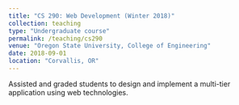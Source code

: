 ```yaml
---
title: "CS 290: Web Development (Winter 2018)"
collection: teaching
type: "Undergraduate course"
permalink: /teaching/cs290
venue: "Oregon State University, College of Engineering"
date: 2018-09-01
location: "Corvallis, OR"
---
```


Assisted and graded students to design and implement a multi-tier application using web technologies.
